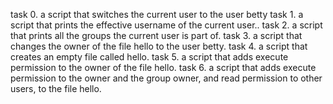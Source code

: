 task 0. a script that switches the current user to the user betty
task 1. a script that prints the effective username of the current user..
task 2. a script that prints all the groups the current user is part of.
task 3. a script that changes the owner of the file hello to the user betty.
task 4. a script that creates an empty file called hello.
task 5. a script that adds execute permission to the owner of the file hello.
task 6.  a script that adds execute permission to the owner and the group owner, and read permission to other users, to the file hello.
